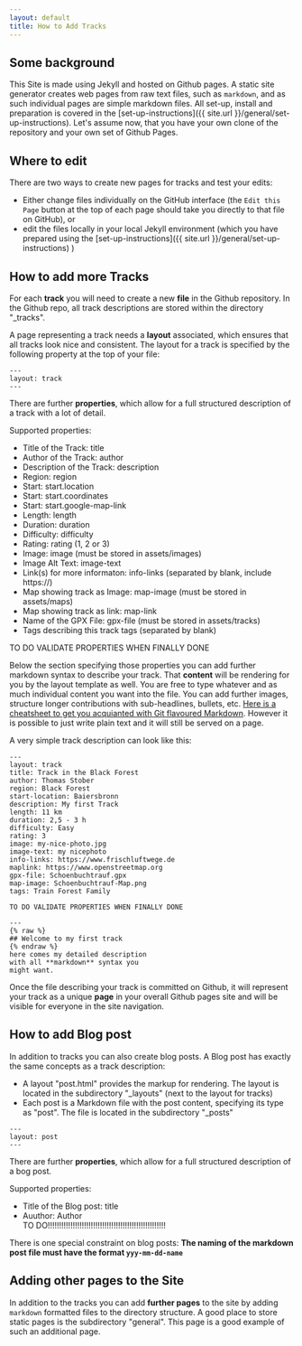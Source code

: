 ```yaml
---
layout: default
title: How to Add Tracks
---
```


## Some background

This Site is made using Jekyll and hosted on Github pages. A static site generator creates web pages from raw text files, such as `markdown`, and as such individual pages are simple markdown files. 
All set-up, install and preparation is covered in the [set-up-instructions]({{ site.url }}/general/set-up-instructions).
Let's assume now, that you have your own clone of the repository and your own set of Github Pages.


##  Where to edit

There are two ways to create new pages for tracks and test your edits: 

* Either change files individually on the GitHub interface (the `Edit this Page` button at the top of each page should take you directly to that file on GitHub), or 
* edit the files locally in your local Jekyll environment (which you have prepared using the [set-up-instructions]({{ site.url }}/general/set-up-instructions) )


## How to add more Tracks 

For each **track** you will need to create a new **file** in the Github repository. In the Github repo, all track descriptions are stored within the directory "_tracks". 

A page representing a track needs a **layout** associated, which ensures that all tracks look nice and consistent. The layout for a track is specified by the following property at the top of your file:

```
---
layout: track
---
```

There are further **properties**, which allow for a full structured description of a track with a lot of detail.

Supported properties:                                    
* Title of the Track:           title                 
* Author of the Track:          author                
* Description of the Track:     description           
* Region:                       region                
* Start:                        start.location        
* Start:                        start.coordinates     
* Start:                        start.google-map-link 
* Length:                       length                
* Duration:                     duration              
* Difficulty:                   difficulty            
* Rating:                       rating      (1, 2 or 3)          
* Image:                        image       (must be stored in assets/images)         
* Image Alt Text:               image-text            
* Link(s) for more informaton:  info-links  (separated by blank, include https://)          
* Map showing track as Image:   map-image   (must be stored in assets/maps)            
* Map showing track as link:    map-link              
* Name of the GPX File:         gpx-file    (must be stored in assets/tracks)
* Tags describing this track    tags        (separated by blank)

TO DO VALIDATE PROPERTIES WHEN FINALLY DONE


Below the section specifying those properties you can add further markdown syntax to describe your track. That **content** will be rendering for you by the layout template as well.
You are free to type whatever and as much individual content you want into the file. You can add further images, structure longer contributions with sub-headlines, bullets, etc. [Here is a cheatsheet to get you acquianted with Git flavoured Markdown](https://guides.github.com/pdfs/markdown-cheatsheet-online.pdf). However it is possible to just write plain text and it will still be served on a page.

A very simple track description can look like this:

```
---
layout: track
title: Track in the Black Forest
author: Thomas Stober
region: Black Forest
start-location: Baiersbronn
description: My first Track
length: 11 km
duration: 2,5 - 3 h
difficulty: Easy
rating: 3
image: my-nice-photo.jpg
image-text: my nicephoto 
info-links: https://www.frischluftwege.de 
maplink: https://www.openstreetmap.org
gpx-file: Schoenbuchtrauf.gpx
map-image: Schoenbuchtrauf-Map.png
tags: Train Forest Family

TO DO VALIDATE PROPERTIES WHEN FINALLY DONE

---
{% raw %}
## Welcome to my first track
{% endraw %}
here comes my detailed description 
with all **markdown** syntax you 
might want.
```



Once the file describing your track is committed on Github, it will represent your track as a unique **page** in your overall Github pages site and will be visible for everyone in the site navigation.


## How to add Blog post

In addition to tracks you can also create blog posts. A Blog post has exactly the same concepts as a track description:
* A layout "post.html" provides the markup for rendering. The layout is located in the subdirectory "_layouts" (next to the layout for tracks)
* Each post is a Markdown file with the post content, specifying its type as "post". The file is located in the subdirectory "_posts"

```
---
layout: post
---
```

There are further **properties**, which allow for a full structured description of a bog post.

Supported properties:                                    
* Title of the Blog post:           title  
* Auuthor:                          Author  
TO DO!!!!!!!!!!!!!!!!!!!!!!!!!!!!!!!!!!!!!!!!!!!!!!!!!!!!

There is one special constraint on blog posts:
**The naming of the markdown post file must have the format `yyy-mm-dd-name`**


## Adding other pages to the Site

In addition to the tracks you can add **further pages** to the site by adding `markdown` formatted files to the directory structure. A good place to store static pages is the subdirectory "general". This page is a good example of such an additional page.



